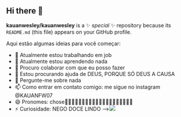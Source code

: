 ## Hi there 👋

**kauanwesley/kauanwesley** is a ✨ _special_ ✨ repository because its `README.md` (this file) appears on your GitHub profile.

Aqui estão algumas ideias para você começar:

- 🔭 Atualmente estou trabalhando em job
- 🌱 Atualmente estou aprendendo nada
- 👯 Procuro colaborar com que eu posso fazer
- 🤔 Estou procurando ajuda de DEUS, PORQUE SÓ DEUS A CAUSA
- 💬 Pergunte-me sobre nada
- 📫 Como entrar em contato comigo: me sigue no instagram @KAUANFW07
- 😄 Pronomes: chose🙅🏽‍♂️🤙🏽🙅🏽‍♂️🤙🏽🙅🏽‍♂️🤙🏽🙅🏽‍♂️🤙🏽
- ⚡ Curiosidade: NEGO DOCE LINDO
-->![](https://media.tenor.com/8KHtJqQa60oAAAAM/choices-sesamo.gif)
